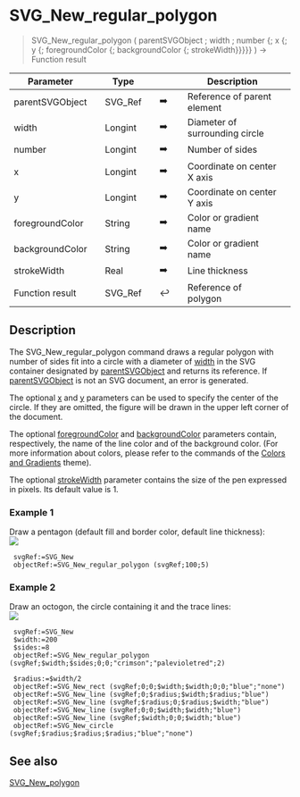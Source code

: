 <!-- nodeReference := SVG_New_regular_polygon ( parentReference ; width ; sides ; cx ; cy ; strokeColor ; fillColor ; strokeWidth )
 -> parentReference (Text)
 -> width (Real)
 -> sides (Long Integer)
 -> cx (Real)
 -> cy (Real)
 -> strokeColor (Text)
 -> fillColor (Text)
 -> strokeWidth (Real)
 <- nodeReference (Text)-->
# SVG_New_regular_polygon

> SVG_New_regular_polygon ( parentSVGObject ; width ; number {; x {; y {; foregroundColor {; backgroundColor {; strokeWidth}}}}} ) -> Function result

| Parameter |     | Type |     |     |     | Description |     |
| --- | --- | --- | --- | --- | --- | --- | --- |
| parentSVGObject |     | SVG_Ref |     | ➡️ |     | Reference of parent element |     |
| width |     | Longint |     | ➡️ |     | Diameter of surrounding circle |     |
| number |     | Longint |     | ➡️ |     | Number of sides |     |
| x   |     | Longint |     | ➡️ |     | Coordinate on center X axis |     |
| y   |     | Longint |     | ➡️ |     | Coordinate on center Y axis |     |
| foregroundColor |     | String |     | ➡️ |     | Color or gradient name |     |
| backgroundColor |     | String |     | ➡️ |     | Color or gradient name |     |
| strokeWidth |     | Real |     | ➡️ |     | Line thickness |     |
| Function result |     | SVG_Ref |     | ↩️ |     | Reference of polygon |     |

## Description

The SVG_New_regular_polygon command draws a regular polygon with number of sides fit into a circle with a diameter of [width](## "Diameter of surrounding circle") in the SVG container designated by [parentSVGObject](## "Reference of parent element") and returns its reference. If [parentSVGObject](## "Reference of parent element") is not an SVG document, an error is generated.

The optional [x](## "Coordinate on center X axis") and [y](## "Coordinate on center Y axis") parameters can be used to specify the center of the circle. If they are omitted, the figure will be drawn in the upper left corner of the document.

The optional [foregroundColor](## "Color or gradient name") and [backgroundColor](## "Color or gradient name") parameters contain, respectively, the name of the line color and of the background color. (For more information about colors, please refer to the commands of the [Colors and Gradients](../Colors%20and%20Gradients.md) theme).

The optional [strokeWidth](## "Line thickness") parameter contains the size of the pen expressed in pixels. Its default value is 1.

### Example 1  

Draw a pentagon (default fill and border color, default line thickness):  
![](https://doc.4d.com/4Dv19/picture/195397/pict195397.en.png)

```4d
 svgRef:=SVG_New   
 objectRef:=SVG_New_regular_polygon (svgRef;100;5)
```

### Example 2  

Draw an octogon, the circle containing it and the trace lines:  
![](https://doc.4d.com/4Dv19/picture/195398/pict195398.en.png)

```4d
 svgRef:=SVG_New   
 $width:=200  
 $sides:=8  
 objectRef:=SVG_New_regular_polygon (svgRef;$width;$sides;0;0;"crimson";"palevioletred";2)  
   
 $radius:=$width/2  
 objectRef:=SVG_New_rect (svgRef;0;0;$width;$width;0;0;"blue";"none")  
 objectRef:=SVG_New_line (svgRef;0;$radius;$width;$radius;"blue")  
 objectRef:=SVG_New_line (svgRef;$radius;0;$radius;$width;"blue")  
 objectRef:=SVG_New_line (svgRef;0;0;$width;$width;"blue")  
 objectRef:=SVG_New_line (svgRef;$width;0;0;$width;"blue")  
 objectRef:=SVG_New_circle (svgRef;$radius;$radius;$radius;"blue";"none")
```

## See also

[SVG_New_polygon](SVG_New_polygon.md)
